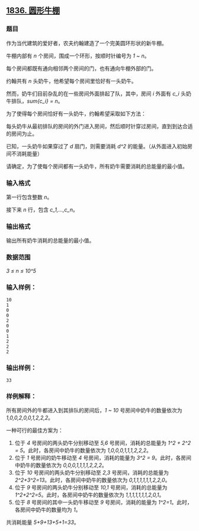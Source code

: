 ## [1836. 圆形牛棚](https://www.acwing.com/problem/content/1838/)

### 题目

作为当代建筑的爱好者，农夫约翰建造了一个完美圆环形状的新牛棚。

牛棚内部有 *n* 个房间，围成一个环形，按顺时针编号为 *1 ~ n*。

每个房间都既有通向相邻两个房间的门，也有通向牛棚外部的门。

约翰共有 *n* 头奶牛，他希望每个房间里恰好有一头奶牛。

然而，奶牛们目前杂乱的在一些房间外面排起了队，其中，房间 *i* 外面有 *c_i* 头奶牛排队，*sum{c_i} = n*。

为了使得每个房间恰好有一头奶牛，约翰希望采取如下方法：

每头奶牛从最初排队的房间的外门进入房间，然后顺时针穿过房间，直到到达合适的房间为止。

已知，一头奶牛如果穿过了 *d* 扇门，则需要消耗 *d^2* 的能量。（从外面进入初始房间不消耗能量）

请确定，为了使每个房间都有一头奶牛，所有奶牛需要消耗的总能量的最小值。

### 输入格式

第一行包含整数 *n*。

接下来 *n* 行，包含 *c_1,…,c_n*。

### 输出格式

输出所有奶牛消耗的总能量的最小值。

### 数据范围

*3 ≤ n ≤ 10^5*

### 输入样例：

```
10
1
0
0
2
0
0
1
2
2
2
```

### 输出样例：

```
33
```

### 样例解释：

所有房间外的牛都进入到其排队的房间后，*1 ~ 10* 号房间中奶牛的数量依次为 *1,0,0,2,0,0,1,2,2,2*。

一种可行的最佳方案为：

1. 位于 *4* 号房间的两头奶牛分别移动至 *5,6* 号房间，消耗的总能量为 *1^2 + 2^2 = 5*。此时，各房间中奶牛的数量依次为 *1,0,0,0,1,1,1,2,2,2*。
2. 位于 *1* 号房间的奶牛移动至 *4* 号房间，消耗的能量为 *3^2 = 9*。此时，各房间中奶牛的数量依次为 *0,0,0,1,1,1,1,2,2,2*。
3. 位于 *10* 号房间的两头奶牛分别移动至 *2,3* 号房间，消耗的总能量为 *2^2+3^2=13*。此时，各房间中奶牛的数量依次为 *0,1,1,1,1,1,1,2,2,0*。
4. 位于 *9* 号房间的两头奶牛分别移动至 *10,1* 号房间，消耗的总能量为 *1^2+2^2=5*。此时，各房间中奶牛的数量依次为 *1,1,1,1,1,1,1,2,0,1*。
5. 位于 *8* 号房间的其中一头奶牛移动至 *9* 号房间，消耗的能量为 *1^2=1*。此时，各房间中奶牛的数量均为 *1*。

共消耗能量 *5+9+13+5+1=33*。
